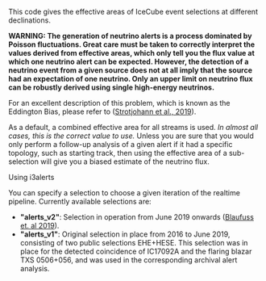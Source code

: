 

This code gives the effective areas of IceCube event selections at different declinations.

**WARNING: The generation of neutrino alerts is a process dominated by Poisson fluctuations. Great care must be taken to correctly interpret the values derived from effective areas, which only tell you the flux value at which one neutrino alert can be expected. However, the detection of a neutrino event from a given source does not at all imply that the source had an expectation of one neutrino. Only an upper limit on neutrino flux can be robustly derived using single high-energy neutrinos.**

For an excellent description of this problem, which is known as the Eddington Bias, please refer to ([Strotjohann et al., 2019](https://arxiv.org/abs/1809.06865)).

As a default, a combined effective area for all streams is used. *In almost all cases, this is the correct value to use.*
Unless you are sure that you would only perform a follow-up analysis of a given alert if it had a specific topology, such as starting track, then using the effective area of a sub-selection will give you a biased estimate of the neutrino flux. 

Using i3alerts

You can specify a selection to choose a given iteration of the realtime pipeline. Currently available selections are:

* **"alerts_v2"**: Selection in operation from June 2019 onwards ([Blaufuss et. al 2019](https://arxiv.org/abs/1908.04884)).
* **"alerts_v1"**: Original selection in place from 2016 to June 2019, consisting of two public selections EHE+HESE. This selection was in place for the detected coincidence of IC17092A and the flaring blazar TXS 0506+056, and was used in the corresponding archival alert analysis.
